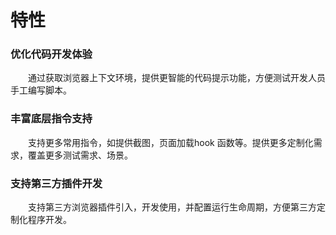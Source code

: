 # 特性
### 优化代码开发体验
&ensp;&ensp;&ensp;&ensp;通过获取浏览器上下文环境，提供更智能的代码提示功能，方便测试开发人员手工编写脚本。
### 丰富底层指令支持
&ensp;&ensp;&ensp;&ensp;支持更多常用指令，如提供截图，页面加载hook 函数等。提供更多定制化需求，覆盖更多测试需求、场景。
### 支持第三方插件开发
&ensp;&ensp;&ensp;&ensp;支持第三方浏览器插件引入，开发使用，并配置运行生命周期，方便第三方定制化程序开发。